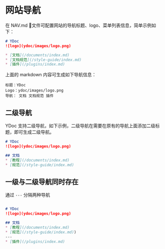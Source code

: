 # 网站导航
在 NAV.md 文件可配置网站的导航标题、logo、菜单列表信息，简单示例如下：

```markdown
# YDoc
![logo](ydoc/images/logo.png)

* [文档](/documents/index.md)
* [文档规范](/style-guide/index.md)
* [插件](/plugins/index.md)
```

上面的 markdown 内容可生成如下导航信息：

```
标题：YDoc
Logo：ydoc/images/logo.png
导航： 文档 文档规范 插件
```

## 二级导航

YDoc 支持二级导航，如下示例，二级导航在需要在原有的导航上面添加二级标题，即可生成二级导航。

```markdown
# YDoc
![logo](ydoc/images/logo.png)

## 文档
* [教程](/documents/index.md)
* [规范](/style-guide/index.md)

```

## 一级与二级导航同时存在
通过 `---` 分隔两种导航

```markdown

# YDoc
![logo](ydoc/images/logo.png)

## 文档
* [教程](/documents/index.md)
* [规范](/style-guide/index.md))
---
* [插件](/plugins/index.md)

```

